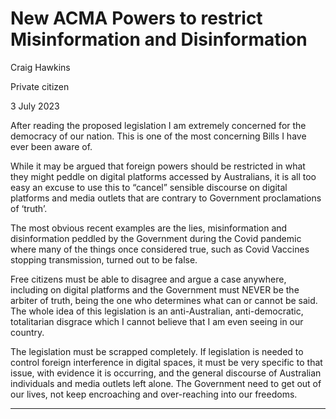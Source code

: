 # New ACMA Powers to restrict Misinformation and Disinformation

 Craig Hawkins

 Private citizen

 3 July 2023

 After reading the proposed legislation I am extremely concerned for the democracy of our nation. This is one of the most concerning Bills I have ever been aware of.

 While it may be argued that foreign powers should be restricted in what they might peddle on digital platforms accessed by Australians, it is all too easy an excuse to use this to “cancel” sensible discourse on digital platforms and media outlets that are contrary to Government proclamations of ‘truth’.

 The most obvious recent examples are the lies, misinformation and disinformation peddled by the Government during the Covid pandemic where many of the things once considered true, such as Covid Vaccines stopping transmission, turned out to be false.

 Free citizens must be able to disagree and argue a case anywhere, including on digital platforms and the Government must NEVER be the arbiter of truth, being the one who determines what can or cannot be said. The whole idea of this legislation is an anti-Australian, anti-democratic, totalitarian disgrace which I cannot believe that I am even seeing in our country.

 The legislation must be scrapped completely. If legislation is needed to control foreign interference in digital spaces, it must be very specific to that issue, with evidence it is occurring, and the general discourse of Australian individuals and media outlets left alone. The Government need to get out of our lives, not keep encroaching and over-reaching into our freedoms.


-----

